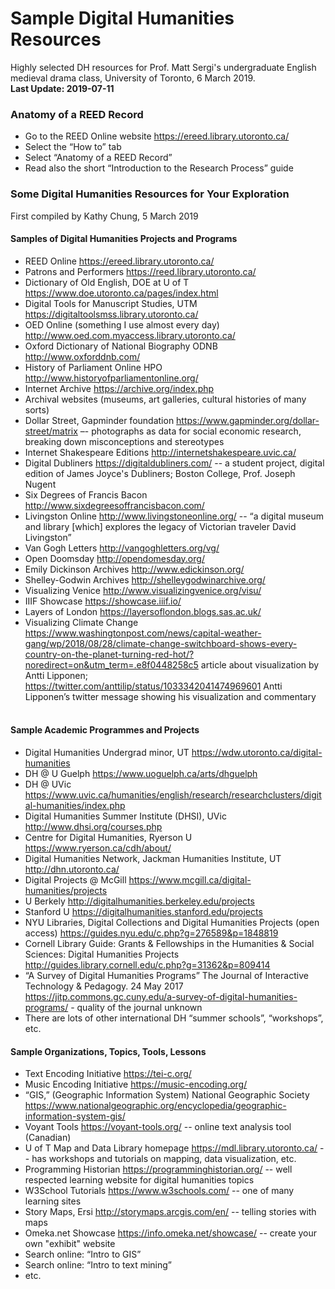 # Sample Digital Humanities Resources
Highly selected DH resources for Prof. Matt Sergi's undergraduate 
English medieval drama class, University of Toronto, 6 March 2019.  
**Last Update: 2019-07-11**

### Anatomy of a REED Record
-	Go to the REED Online website https://ereed.library.utoronto.ca/
- Select the “How to” tab
- Select “Anatomy of a REED Record”
- Read also the short “Introduction to the Research Process” guide


### Some Digital Humanities Resources for Your Exploration
First compiled by Kathy Chung, 5 March 2019

#### Samples of Digital Humanities Projects and Programs
- REED Online https://ereed.library.utoronto.ca/
- Patrons and Performers https://reed.library.utoronto.ca/
- Dictionary of Old English, DOE at U of T https://www.doe.utoronto.ca/pages/index.html
- Digital Tools for Manuscript Studies, UTM https://digitaltoolsmss.library.utoronto.ca/
- OED Online (something I use almost every day) http://www.oed.com.myaccess.library.utoronto.ca/
- Oxford Dictionary of National Biography ODNB http://www.oxforddnb.com/
- History of Parliament Online HPO http://www.historyofparliamentonline.org/
- Internet Archive https://archive.org/index.php
- Archival websites (museums, art galleries, cultural histories of many sorts)
- Dollar Street, Gapminder foundation https://www.gapminder.org/dollar-street/matrix –- photographs as data for social economic research, breaking down misconceptions and stereotypes
- Internet Shakespeare Editions http://internetshakespeare.uvic.ca/
- Digital Dubliners https://digitaldubliners.com/  -- a student project, digital edition of James Joyce's Dubliners; Boston College, Prof. Joseph Nugent
- Six Degrees of Francis Bacon http://www.sixdegreesoffrancisbacon.com/
- Livingston Online http://www.livingstoneonline.org/  -- “a digital museum and library [which] explores the legacy of Victorian traveler David Livingston”
- Van Gogh Letters http://vangoghletters.org/vg/
- Open Doomsday http://opendomesday.org/
- Emily Dickinson Archives http://www.edickinson.org/
- Shelley-Godwin Archives http://shelleygodwinarchive.org/
- Visualizing Venice http://www.visualizingvenice.org/visu/
- IIIF Showcase https://showcase.iiif.io/
- Layers of London https://layersoflondon.blogs.sas.ac.uk/
- Visualizing Climate Change https://www.washingtonpost.com/news/capital-weather-gang/wp/2018/08/28/climate-change-switchboard-shows-every-country-on-the-planet-turning-red-hot/?noredirect=on&utm_term=.e8f0448258c5 article about visualization by Antti Lipponen; https://twitter.com/anttilip/status/1033342041474969601  Antti Lipponen’s twitter message showing his visualization and commentary
 

#### Sample Academic Programmes and Projects
- Digital Humanities Undergrad minor, UT https://wdw.utoronto.ca/digital-humanities
- DH @ U Guelph https://www.uoguelph.ca/arts/dhguelph
- DH @ UVic https://www.uvic.ca/humanities/english/research/researchclusters/digital-humanities/index.php
- Digital Humanities Summer Institute (DHSI), UVic http://www.dhsi.org/courses.php
- Centre for Digital Humanities, Ryerson U https://www.ryerson.ca/cdh/about/
- Digital Humanities Network, Jackman Humanities Institute, UT http://dhn.utoronto.ca/
- Digital Projects @ McGill https://www.mcgill.ca/digital-humanities/projects
- U Berkely http://digitalhumanities.berkeley.edu/projects
- Stanford U https://digitalhumanities.stanford.edu/projects
- NYU Libraries, Digital Collections and Digital Humanities Projects (open access) https://guides.nyu.edu/c.php?g=276589&p=1848819
- Cornell Library Guide: Grants & Fellowships in the Humanities & Social Sciences: Digital Humanities Projects  http://guides.library.cornell.edu/c.php?g=31362&p=809414
- “A Survey of Digital Humanities Programs” The Journal of Interactive Technology & Pedagogy. 24 May 2017 https://jitp.commons.gc.cuny.edu/a-survey-of-digital-humanities-programs/   - quality of the journal unknown
- There are lots of other international DH “summer schools”, “workshops”, etc.


#### Sample Organizations, Topics, Tools, Lessons
- Text Encoding Initiative https://tei-c.org/
- Music Encoding Initiative https://music-encoding.org/
- “GIS,” (Geographic Information System) National Geographic Society https://www.nationalgeographic.org/encyclopedia/geographic-information-system-gis/
- Voyant Tools https://voyant-tools.org/  -- online text analysis tool (Canadian)
- U of T Map and Data Library homepage https://mdl.library.utoronto.ca/ -- has workshops and tutorials on mapping, data visualization, etc.
- Programming Historian https://programminghistorian.org/ -- well respected learning website for digital humanities topics
- W3School Tutorials https://www.w3schools.com/ -- one of many learning sites
- Story Maps, Ersi http://storymaps.arcgis.com/en/ -- telling stories with maps
- Omeka.net Showcase https://info.omeka.net/showcase/ -- create your own "exhibit" website
- Search online: “Intro to GIS”
- Search online: “Intro to text mining”
- etc.
